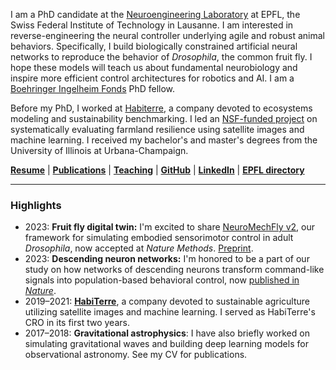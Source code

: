 I am a PhD candidate at the [Neuroengineering Laboratory](https://www.epfl.ch/labs/ramdya-lab/) at EPFL, the Swiss Federal Institute of Technology in Lausanne. I am interested in reverse-engineering the neural controller underlying agile and robust animal behaviors. Specifically, I build biologically constrained artificial neural networks to reproduce the behavior of _Drosophila_, the common fruit fly. I hope these models will teach us about fundamental neurobiology and inspire more efficient control architectures for robotics and AI. I am a [Boehringer Ingelheim Fonds](https://www.bifonds.de/) PhD fellow.

Before my PhD, I worked at [Habiterre](https://www.habiterre.com/), a company devoted to ecosystems modeling and sustainability benchmarking. I led an [NSF-funded project](https://www.nsf.gov/awardsearch/showAward?AWD_ID=2026071) on systematically evaluating farmland resilience using satellite images and machine learning. I received my bachelor's and master's degrees from the University of Illinois at Urbana-Champaign.

**[Resume](/resume.html)** \|
**[Publications](/publications.html)** \|
**[Teaching](/teaching.html)** \|
**[GitHub](https://github.com/sibocw)** \|
**[LinkedIn](https://www.linkedin.com/in/sibo-wang-chen/)** \|
**[EPFL directory](https://people.epfl.ch/sibo.wang?lang=en)** 

---

### Highlights
- 2023: **Fruit fly digital twin:** I'm excited to share [NeuroMechFly v2](https://neuromechfly.org/), our framework for simulating embodied sensorimotor control in adult _Drosophila_, now accepted at _Nature Methods_. [Preprint](https://www.biorxiv.org/content/10.1101/2023.09.18.556649).
- 2023: **Descending neuron networks:** I'm honored to be a part of our study on how networks of descending neurons transform command-like signals into population-based behavioral control, now [published in _Nature_](https://doi.org/10.1038/s41586-024-07523-9).
- 2019–2021: **[HabiTerre](https://www.habiterre.com/)**, a company devoted to sustainable agriculture utilizing satellite images and machine learning. I served as HabiTerre's CRO in its first two years.
- 2017–2018: **Gravitational astrophysics**: I have also briefly worked on simulating gravitational waves and building deep learning models for observational astronomy. See my CV for publications.

